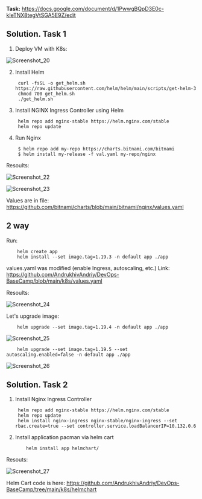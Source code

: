 **Task:** https://docs.google.com/document/d/1PwwgBQpD3E0c-kIeTNX8tegVtSGA5E9Z/edit

## Solution. Task 1

1. Deploy VM with K8s:

![Screenshot_20](https://user-images.githubusercontent.com/79985930/217516813-c7f40354-39a4-49a5-a582-39457f043454.png)

2. Install Helm

        curl -fsSL -o get_helm.sh https://raw.githubusercontent.com/helm/helm/main/scripts/get-helm-3
        chmod 700 get_helm.sh
        ./get_helm.sh
    
3. Install NGINX Ingress Controller using Helm

        helm repo add nginx-stable https://helm.nginx.com/stable
        helm repo update
    
4. Run Nginx

        $ helm repo add my-repo https://charts.bitnami.com/bitnami
        $ helm install my-release -f val.yaml my-repo/nginx

Resoults:

![Screenshot_22](https://user-images.githubusercontent.com/79985930/217541691-99980f2d-fda2-4559-9710-7c4913c5b59b.png)

![Screenshot_23](https://user-images.githubusercontent.com/79985930/217541860-cdcb05fe-73e1-489d-a3b3-579308c56106.png)

Values are in file: https://github.com/bitnami/charts/blob/main/bitnami/nginx/values.yaml

## 2 way

Run:

        helm create app
        helm install --set image.tag=1.19.3 -n default app ./app

values.yaml was modified (enable Ingress, autoscaling, etc.) Link: https://github.com/AndrukhivAndriy/DevOps-BaseCamp/blob/main/k8s/values.yaml

Resoults:

![Screenshot_24](https://user-images.githubusercontent.com/79985930/217559338-4c77888d-e7be-495c-83ac-1bdee3b17dd1.png)

Let's upgrade image:

        helm upgrade --set image.tag=1.19.4 -n default app ./app
        
![Screenshot_25](https://user-images.githubusercontent.com/79985930/217562505-a0dd3d4b-bf30-40af-8777-dfe96aa91dc7.png)

        helm upgrade --set image.tag=1.19.5 --set autoscaling.enabled=false -n default app ./app

![Screenshot_26](https://user-images.githubusercontent.com/79985930/217564486-e534a799-91be-4695-bcb6-1666ef917e05.png)


## Solution. Task 2

1. Install Nginx Ingress Controller

        helm repo add nginx-stable https://helm.nginx.com/stable
        helm repo update
        helm install nginx-ingress nginx-stable/nginx-ingress --set rbac.create=true --set controller.service.loadBalancerIP=10.132.0.6
        
2. Install application pacman via helm cart

           helm install app helmchart/    
           
Resouts:

![Screenshot_27](https://user-images.githubusercontent.com/79985930/217758782-ff2c0d86-9333-4899-b290-1222891acc0b.png)

Helm Cart code is here: https://github.com/AndrukhivAndriy/DevOps-BaseCamp/tree/main/k8s/helmchart
